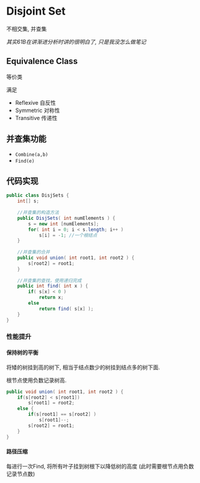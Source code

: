 # Disjoint Set

不相交集, 并查集

*其实61B在讲渐进分析时讲的很明白了, 只是我没怎么做笔记*

## Equivalence Class

等价类

满足

- Reflexive 自反性
- Symmetric 对称性
- Transitive 传递性

## 并查集功能

- `Combine(a,b)`
- `Find(e)`

## 代码实现

```java
public class DisjSets {
    int[] s;
    
    //并查集的构造方法
    public DisjSets( int numElements ) {
    	s = new int [numElements];
    	for( int i = 0; i < s.length; i++ )
        	s[i] = -1; //一个根结点
	}
    
    //并查集的合并
    public void union( int root1, int root2 ) {
    	s[root2] = root1;
	}
    
    //并查集的查找，使用递归完成
    public int find( int x ) {
    	if( s[x] < 0 )
        	return x;
    	else
        	return find( s[x] );
	}
}
```

### 性能提升

#### 保持树的平衡

将矮的树挂到高的树下, 相当于结点数少的树挂到结点多的树下面.

根节点使用负数记录树高.

```java
public void union( int root1, int root2 ) { 
    if(s[root2] < s[root1])
        s[root1] = root2;
    else {
        if(s[root1] == s[root2] )
            s[root1]--;
        s[root2] = root1;
    }
}
```

#### 路径压缩

每进行一次Find, 将所有叶子挂到树根下以降低树的高度 (此时需要根节点用负数记录节点数)